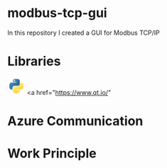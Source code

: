 # modbus-tcp-gui
 In this repository I created a GUI for Modbus TCP/IP
 
 # Libraries
 <img src="https://raw.githubusercontent.com/devicons/devicon/master/icons/python/python-original.svg" alt="python" width="40" height="40"/> </a> <a href="https://www.qt.io/" 
 
 # Azure Communication
 
 # Work Principle
